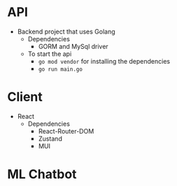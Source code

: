 # API
- Backend project that uses Golang
  - Dependencies
    - GORM and MySql driver
  - To start the api
    - ``go mod vendor`` for installing the dependencies
    - ``go run main.go`` 

# Client
- React
  - Dependencies
    - React-Router-DOM
    - Zustand
    - MUI

# ML Chatbot